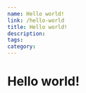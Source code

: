 ```yaml
---
name: Hello world!
link: /hello-world
title: Hello world!
description: 
tags:
category:
---
```


# Hello world!